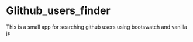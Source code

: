 # GIithub_users_finder
This is a small app for searching github users using bootswatch and vanilla js
